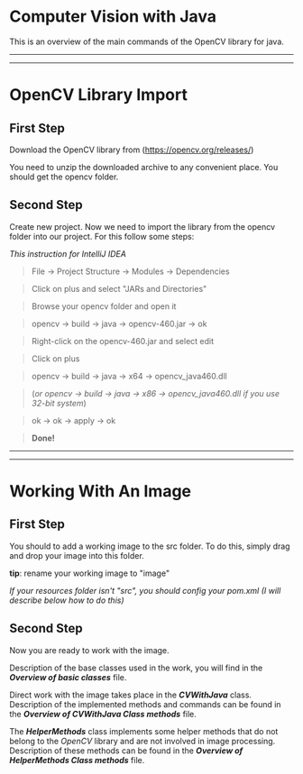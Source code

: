 # Computer Vision with Java
This is an overview of the main commands of the OpenCV library for java.

***
***

# OpenCV Library Import

## First Step

Download the OpenCV library from (https://opencv.org/releases/)

You need to unzip the downloaded archive to any convenient place. You should get the opencv folder.

## Second Step

Create new project.
Now we need to import the library from the opencv folder into our project. For this follow some steps:

_This instruction for IntelliJ IDEA_

>File -> Project Structure -> Modules -> Dependencies

> Click on plus and select "JARs and Directories"

> Browse your opencv folder and open it

> opencv -> build -> java -> opencv-460.jar -> ok

> Right-click on the opencv-460.jar and select edit

> Click on plus

> opencv -> build -> java -> x64 -> opencv_java460.dll

>(_or opencv -> build -> java -> x86 -> opencv_java460.dll if you use 32-bit system_)

> ok -> ok -> apply -> ok

> **Done!**


***
***

# Working With An Image

## First Step

You should to add a working image to the src folder.
To do this, simply drag and drop your image into this folder.

**tip**: rename your working image to "image"

_If your resources folder isn't "src", you should config your pom.xml
(I will describe below how to do this)_

## Second Step

Now you are ready to work with the image.

Description of the base classes used in the work, you will find in the 
_**Overview of basic classes**_ file.

Direct work with the image takes place in the _**CVWithJava**_ class.
Description of the implemented methods and commands can be found in the
_**Overview of CVWithJava Class methods**_ file.

The _**HelperMethods**_ class implements some helper methods that do not belong to the 
_OpenCV_ library and are not involved in image processing. 
Description of these methods can be found in the 
_**Overview of HelperMethods Class methods**_ file.




